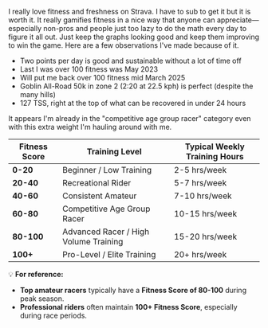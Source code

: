 I really love fitness and freshness on Strava. I have to sub to get it but it is worth it. It really gamifies fitness in a nice way that anyone can appreciate—especially non-pros and people just too lazy to do the math every day to figure it all out. Just keep the graphs looking good and keep them improving to win the game. Here are a few observations I've made because of it.

- Two points per day is good and sustainable without a lot of time off
- Last I was over 100 fitness was May 2023
- Will put me back over 100 fitness mid March 2025
- Goblin All-Road 50k in zone 2 (2:20 at 22.5 kph) is perfect (despite the many hills)
- 127 TSS, right at the top of what can be recovered in under 24 hours

It appears I'm already in the "competitive age group racer" category even with this extra weight I'm hauling around with me.

| **Fitness Score** | **Training Level** | **Typical Weekly Training Hours** |
|------------------|------------------|----------------------------|
| **0-20** | Beginner / Low Training | 2-5 hrs/week |
| **20-40** | Recreational Rider | 5-7 hrs/week |
| **40-60** | Consistent Amateur | 7-10 hrs/week |
| **60-80** | Competitive Age Group Racer | 10-15 hrs/week |
| **80-100** | Advanced Racer / High Volume Training | 15-20 hrs/week |
| **100+** | Pro-Level / Elite Training | 20+ hrs/week |

💡 **For reference:**  

- **Top amateur racers** typically have a **Fitness Score of 80-100** during peak season.  
- **Professional riders** often maintain **100+ Fitness Score**, especially during race periods.